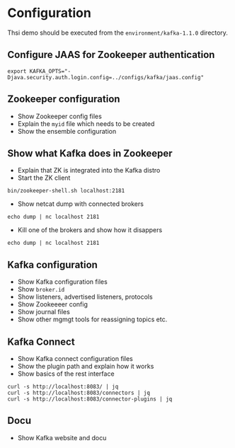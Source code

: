 # Configuration

Thsi demo should be executed from the `environment/kafka-1.1.0` directory.

## Configure JAAS for Zookeeper authentication

```
export KAFKA_OPTS="-Djava.security.auth.login.config=../configs/kafka/jaas.config"
```

## Zookeeper configuration

* Show Zookeeper config files
* Explain the `myid` file which needs to be created
* Show the ensemble configuration

## Show what Kafka does in Zookeeper

* Explain that ZK is integrated into the Kafka distro
* Start the ZK client

```
bin/zookeeper-shell.sh localhost:2181
```

* Show netcat dump with connected brokers

```
echo dump | nc localhost 2181
```

* Kill one of the brokers and show how it disappers

```
echo dump | nc localhost 2181
```

## Kafka configuration

* Show Kafka configuration files
* Show `broker.id`
* Show listeners, advertised listeners, protocols
* Show Zookeeeer config
* Show journal files
* Show other mgmgt tools for reassigning topics etc.

## Kafka Connect

* Show Kafka connect configuration files
* Show the plugin path and explain how it works
* Show basics of the rest interface

```
curl -s http://localhost:8083/ | jq
curl -s http://localhost:8083/connectors | jq
curl -s http://localhost:8083/connector-plugins | jq
```

## Docu

* Show Kafka website and docu